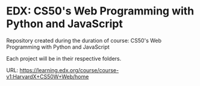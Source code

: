# EDX: CS50's Web Programming with Python and JavaScript

Repository created during the duration of course: CS50's Web Programming with Python and JavaScript

Each project will be in their respective folders.

URL: https://learning.edx.org/course/course-v1:HarvardX+CS50W+Web/home
